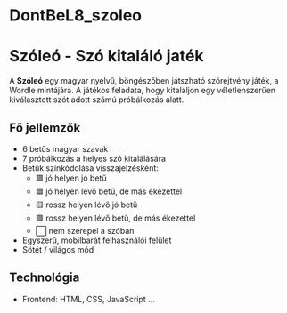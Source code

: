 # DontBeL8_szoleo

# Szóleó - Szó kitaláló jaték

A **Szóleó** egy magyar nyelvű, böngészőben játszható szórejtvény játék, a Wordle mintájára. A játékos feladata, hogy kitaláljon egy véletlenszerűen kiválasztott szót adott számú próbálkozás alatt.

## Fő jellemzők

- 6 betűs magyar szavak
- 7 próbálkozás a helyes szó kitalálására
- Betűk színkódolása visszajelzésként:
  - 🟩 jó helyen jó betű
  - 🟦 jó helyen lévő betű, de más ékezettel 
  - 🟨 rossz helyen lévő jó betű
  - 🟪 rossz helyen lévő betű, de más ékezettel  
  - ⬜️ nem szerepel a szóban
- Egyszerű, mobilbarát felhasználói felület
- Sötét / világos mód

## Technológia

- Frontend: HTML, CSS, JavaScript
...
